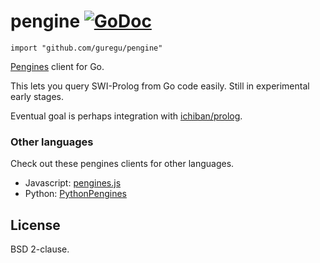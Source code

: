 # pengine [![GoDoc](https://godoc.org/github.com/guregu/pengine?status.svg)](https://godoc.org/github.com/guregu/pengine)
`import "github.com/guregu/pengine"`

[Pengines](https://www.swi-prolog.org/pldoc/doc_for?object=section(%27packages/pengines.html%27)) client for Go.

This lets you query SWI-Prolog from Go code easily. Still in experimental early stages.

Eventual goal is perhaps integration with [ichiban/prolog](https://github.com/ichiban/prolog).

### Other languages

Check out these pengines clients for other languages.

- Javascript: [pengines.js](https://pengines.swi-prolog.org/docs/documentation.html)
- Python: [PythonPengines](https://github.com/ian-andrich/PythonPengines)

## License

BSD 2-clause.
